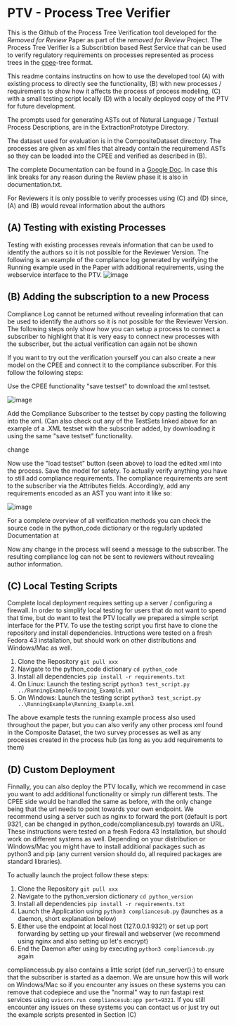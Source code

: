 # PTV - Process Tree Verifier
This is the Github of the Process Tree Verification tool developed for the *Removed for Review* Paper as part of the *removed for Review* Project. The Process Tree Verifier is a Subscribtion based Rest Service that can be used to verify regulatory requirements on processes represented as process trees in the [cpee](https://www.cpee.org)-tree format.

This readme contains instructins on how to use the developed tool (A) with existing process to directly see the functionality, (B) with new processes / requirements to show how it affects the process of process modeling, (C) with a small testing script locally (D) with a locally deployed copy of the PTV for future development.

The prompts used for generating ASTs out of Natural Language / Textual Process Descriptions, are in the ExtractionPrototype Directory.

The dataset used for evaluation is in the CompositeDataset directory. The processes are given as xml files that already contain the requiremend ASTs so they can be loaded into the CPEE and verified as described in (B).

The complete Documentation can be found in a [Google Doc](https://docs.google.com/document/d/1zmmlLmjx7WXjEr13STYjuhUX3BA8nUhPKcK7uclMJtI/edit?usp=sharing).
In case this link breaks for any reason during the Review phase it is also in documentation.txt.

For Reviewers it is only possible to verify processes using (C) and (D) since, (A) and (B) would reveal information about the authors
## (A) Testing with existing Processes

Testing with existing processes reveals information that can be used to identify the authors so it is not possible for the Reviewer Version.
The following is an example of the compliance log generated by verifying the Running example used in the Paper with additional requirements,
using the webservice interface to the PTV.
![image](https://github.com/user-attachments/assets/56bb9ad8-c078-4ce4-981e-8a717022773b)


## (B) Adding the subscription to a new Process

Compliance Log cannot be returned without revealing information that can be used to identify the authors so it is not possible for the Reviewer Version.
The following steps only show how you can setup a process to connect a subscriber to highlight that it is very easy to connect new processes with the subscriber, but the actual verification can again not be shown

If you want to try out the verification yourself you can also create a new model on the CPEE and connect it to the compliance subscriber. For this follow the following steps:

Use the CPEE functionality "save testset" to download the xml testset.

![image](https://github.com/user-attachments/assets/b6695050-f6a7-498c-a839-a46f269ee178)

Add the Compliance Subscriber to the testset by copy pasting the following into the xml. (Can also check out any of the TestSets linked above for an example of a .XML testset with the subscriber added, by downloading it using the same "save testset" functionality.

<subscriptions>
<subscription id="_compliance" url="https://>double blind</compliance/Subscriber">
<topic id="description">
<event>change</event>
</topic>
</subscription>
</subscriptions>


Now use the "load testset" button (seen above) to load the edited xml into the process. Save the model for safety.
To actually verify anything you have to still add compliance requirements. 
The compliance requirements are sent to the subscriber via the Attributes fields.
Accordingly, add any requirements encoded as an AST you want into it like so:

![image](https://github.com/user-attachments/assets/f1901d4b-7f8c-4973-8905-df37c445a63c)

For a complete overview of all verification methods you can check the source code in the python_code dictionary or the regularly updated Documentation at 

Now any change in the process will seend a message to the subscriber. The resulting compliance log can not be sent to reviewers without revealing author information. 

## (C) Local Testing Scripts
Complete local deployment requires setting up a server / configuring a firewall. In order to simplify local testing for users that do not want to spend that time, but do want to test the PTV locally we prepared a simple script interface for the PTV. To use the testing script you first have to clone the repository and install dependencies. Intructions were tested on a fresh Fedora 43 installation, but should work on other distributions and Windows/Mac as well.

1. Clone the Repository `git pull xxx`
2. Navigate to the python_code dictionary `cd python_code`
3. Install all dependencies `pip install -r requirements.txt`
4. On Linux: Launch the testing script `python3 test_script.py ../RunningExample/Running_Example.xml`
5. On Windows: Launch the testing script `python3 test_script.py ..\RunningExample\Running_Example.xml`

The above example tests the running example process also used throughout the paper, but you can also verify any other process xml found in the Composite Dataset, the two survey processes as well as any processes created in the process hub (as long as you add requirements to them)


## (D) Custom Deployment
Finnally, you can also deploy the PTV locally, which we recommend in case you want to add additional functionality or simply run different tests.
The CPEE side would be handled the same as before, with the only change being that the url needs to point towards your own endpoint. We recommend using a server such as nginx to forward the port (default is port 9321, can be changed in python_code/compliancesub.py) towards an URL. These instructions were tested on a fresh Fedora 43 Installation, but should work on different systems as well. Depending on your distribution or Windows/Mac you might have to install additional packages such as python3 and pip (any current version should do, all required packages are standard libraries).

To actually launch the project follow these steps:

1. Clone the Repository `git pull xxx`
2. Navigate to the python\_version dictionary `cd python_version`
3. Install all dependencies `pip install -r requirements.txt`
4. Launch the Application using `python3 compliancesub.py` (launches as a daemon, short explanation below)
5. Either use the endpoint at local host (127.0.0.1:9321) or set up port forwarding by setting up your firewall and webserver (we recommend using nginx and also setting up let's encrypt)
6. End the Daemon after using by executing `python3 compliancesub.py` again

compliancessub.py also contains a little script (def run_server():) to ensure that the subscriber is started as a daemon. We are unsure how this will work on Windows/Mac so if you encounter any issues on these systems you can remove that codepiece and use the "normal" way to run fastapi rest services using `uvicorn.run compliancesub:app port=9321`. If you still encounter any issues on these systems you can contact us or just try out the example scripts presented in Section (C)

   


